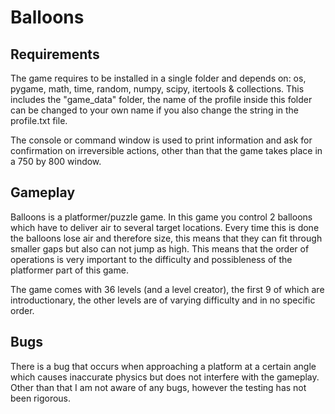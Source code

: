 # Balloons
Requirements
------------
The game requires to be installed in a single folder and depends on: os, pygame, math, time, random, numpy, scipy, itertools & collections. This includes the "game_data" folder, the name of the profile inside this folder can be changed to your own name if you also change the string in the profile.txt file.

The console or command window is used to print information and ask for confirmation on irreversible actions, other than that the game takes place in a 750 by 800 window.

Gameplay
--------
Balloons is a platformer/puzzle game.
In this game you control 2 balloons which have to deliver air to several target locations. Every time this is done the balloons lose air and therefore size, this means that they can fit through smaller gaps but also can not jump as high. This means that the order of operations is very important to the difficulty and possibleness of the platformer part of this game.

The game comes with 36 levels (and a level creator), the first 9 of which are introductionary, the other levels are of varying difficulty and in no specific order.

Bugs
----
There is a bug that occurs when approaching a platform at a certain angle which causes inaccurate physics but does not interfere with the gameplay. Other than that I am not aware of any bugs, however the testing has not been rigorous.
